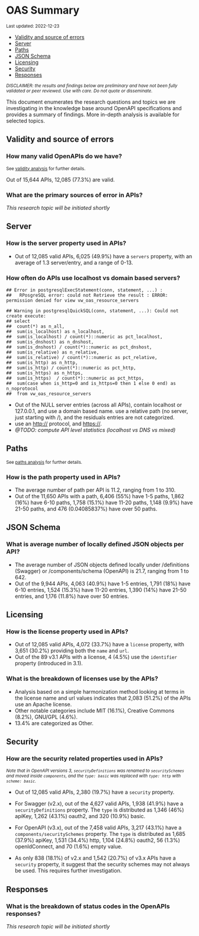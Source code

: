 OAS Summary
================
<sup>Last updated: 2022-12-23</sup>

- <a href="#validity-and-source-of-errors"
  id="toc-validity-and-source-of-errors">Validity and source of errors</a>
- <a href="#server" id="toc-server">Server</a>
- <a href="#paths" id="toc-paths">Paths</a>
- <a href="#json-schema" id="toc-json-schema">JSON Schema</a>
- <a href="#licensing" id="toc-licensing">Licensing</a>
- <a href="#security" id="toc-security">Security</a>
- <a href="#responses" id="toc-responses">Responses</a>

<sup>*DISCLAIMER: the results and findings below are preliminary and
have not been fully validated or peer reviewed. Use with care. Do not
quote or disseminate.*</sup>

This document enumerates the research questions and topics we are
investigating in the knowledge base around OpenAPI specifications and
provides a summary of findings. More in-depth analysis is available for
selected topics.

## Validity and source of errors

### How many valid OpenAPIs do we have?

<sup>See [validity analysis](oas_validity.md) for further details.<sup>

Out of 15,644 APIs, 12,085 (77.3%) are valid.

### What are the primary sources of error in APIs?

*This research topic will be initiated shortly*

## Server

### How is the server property used in APIs?

- Out of 12,085 valid APIs, 6,025 (49.9%) have a `servers` property,
  with an average of 1.3 server/entry, and a range of 0-13.

### How often do APIs use localhost vs domain based servers?

    ## Error in postgresqlExecStatement(conn, statement, ...) : 
    ##   RPosgreSQL error: could not Retrieve the result : ERROR:  permission denied for view vw_oas_resource_servers

    ## Warning in postgresqlQuickSQL(conn, statement, ...): Could not create execute: 
    ## select
    ##  count(*) as n_all, 
    ##  sum(is_localhost) as n_localhost, 
    ##  sum(is_localhost) / count(*)::numeric as pct_localhost, 
    ##  sum(is_dnshost) as n_dnshost,
    ##  sum(is_dnshost) / count(*)::numeric as pct_dnshost,
    ##  sum(is_relative) as n_relative,
    ##  sum(is_relative) / count(*)::numeric as pct_relative,
    ##  sum(is_http) as n_http,
    ##  sum(is_http) / count(*)::numeric as pct_http,
    ##  sum(is_https) as n_https,
    ##  sum(is_https)  / count(*)::numeric as pct_https,
    ##  sum(case when is_http=0 and is_https=0 then 1 else 0 end) as n_noprotocol
    ##  from vw_oas_resource_servers

- Out of the NULL server entries (across all APIs), contain localhost or
  127.0.0.1, and use a domain based name. use a relative path (no
  server, just starting with /), and the residuals entries are not
  categorized.
- use an <http://> protocol, and <https://>.
- *@TODO: compute API level statistics (localhost vs DNS vs mixed)*

## Paths

<sup>See [paths analysis](oas_paths.md) for further details.</sup>

### How is the path property used in APIs?

- The average number of path per API is 11.2, ranging from 1 to 310.
- Out of the 11,650 APIs with a path, 6,406 (55%) have 1-5 paths, 1,862
  (16%) have 6-10 paths, 1,758 (15.1%) have 11-20 paths, 1,148 (9.9%)
  have 21-50 paths, and 476 (0.04085837%) have over 50 paths.

## JSON Schema

### What is average number of locally defined JSON objects per API?

- The average number of JSON objects defined locally under /definitions
  (Swagger) or /components/schema (OpenAPI) is 21.7, ranging from 1 to
  642.
- Out of the 9,944 APIs, 4,063 (40.9%) have 1-5 entries, 1,791 (18%)
  have 6-10 entries, 1,524 (15.3%) have 11-20 entries, 1,390 (14%) have
  21-50 entries, and 1,176 (11.8%) have over 50 entries.

## Licensing

### How is the license property used in APIs?

- Out of 12,085 valid APIs, 4,072 (33.7%) have a `license` property,
  with 3,651 (30.2%) providing both the `name` and `url`.
- Out of the 89 v3.1 APIs with a license, 4 (4.5%) use the `identifier`
  property (introduced in 3.1).

### What is the breakdown of licenses use by the APIs?

- Analysis based on a simple harmonization method looking at terms in
  the license name and url values indicates that 2,083 (51.2%) of the
  APIs use an Apache license.
- Other notable categories include MIT (16.1%), Creative Commons (8.2%),
  GNU/GPL (4.6%).
- 13.4% are categorized as Other.

## Security

### How are the security related properties used in APIs?

<sup>*Note that in OpenAPI versions 3, `securityDefinitions` was renamed
to `securitySchemes` and moved inside `components`, and the
`type: basic` was replaced with `type: http` with
`scheme: basic`.*</sup>

- Out of 12,085 valid APIs, 2,380 (19.7%) have a `security` property.

- For Swagger (v2.x), out of the 4,627 valid APIs, 1,938 (41.9%) have a
  `securityDefinitions` property. The `type` is distributed as 1,346
  (46%) apiKey, 1,262 (43.1%) oauth2, and 320 (10.9%) basic.

- For OpenAPI (v3.x), out of the 7,458 valid APIs, 3,217 (43.1%) have a
  `components/securitySchemes` property. The `type` is distributed as
  1,685 (37.9%) apiKey, 1,531 (34.4%) http, 1,104 (24.8%) oauth2, 56
  (1.3%) openIdConnect, and 70 (1.6%) empty value.

- As only 838 (18.1%) of v2.x and 1,542 (20.7%) of v3.x APIs have a
  `security` property, it suggest that the security schemes may not
  always be used. This requires further investigation.

## Responses

### What is the breakdown of status codes in the OpenAPIs responses?

*This research topic will be initiated shortly*
